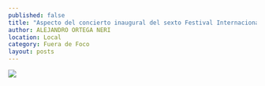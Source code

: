 ```yaml
---
published: false
title: "Aspecto del concierto inaugural del sexto Festival Internacional de Jazz y Blues en el Museo de Arte Abstracto Manuel Felguérez, a cargo de Pedro Juan Avilés Project"
author: ALEJANDRO ORTEGA NERI
location: Local
category: Fuera de Foco
layout: posts
---
```


![](http://i.imgur.com/cNWlMjTm.jpg)
